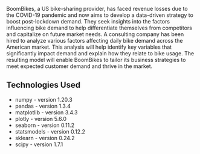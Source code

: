 
BoomBikes, a US bike-sharing provider, has faced revenue losses due to the COVID-19 pandemic and now aims to develop a data-driven strategy to boost post-lockdown demand. They seek insights into the factors influencing bike demand to help differentiate themselves from competitors and capitalize on future market needs. A consulting company has been hired to analyze various factors affecting daily bike demand across the American market. This analysis will help identify key variables that significantly impact demand and explain how they relate to bike usage. The resulting model will enable BoomBikes to tailor its business strategies to meet expected customer demand and thrive in the market.


## Technologies Used
- numpy - version 1.20.3
- pandas - version 1.3.4
- matplotlib - version 3.4.3
- plotly - version 5.6.0
- seaborn - version 0.11.2
- statsmodels - version 0.12.2
- sklearn - version 0.24.2
- scipy - version 1.7.1
